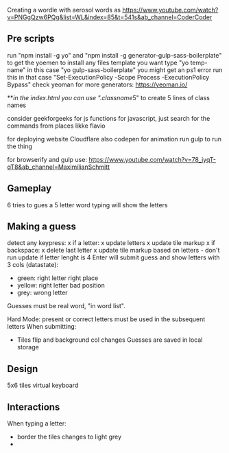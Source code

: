 Creating a wordle with aerosol words as 
https://www.youtube.com/watch?v=PNGgQzw6PQg&list=WL&index=85&t=541s&ab_channel=CoderCoder

## Pre scripts
run "npm install -g yo"
and "npm install -g generator-gulp-sass-boilerplate"
to get the yoemen
to install any files template you want type "yo temp-name"
in this case "yo gulp-sass-boilerplate"
you might get an ps1 error run this in that case "Set-ExecutionPolicy -Scope Process -ExecutionPolicy Bypass"
check yeoman for more generators: https://yeoman.io/

***in the index.html you can use ".classname*5" to create 5 lines of class names

consider geekforgeeks for js functions
for javascript, just search for the commands from places likke flavio

for deploying website Cloudflare
also codepen for animation
run gulp to run the thing

for browserify and gulp use: https://www.youtube.com/watch?v=78_iyqT-qT8&ab_channel=MaximilianSchmitt

## Gameplay
6 tries to gues a 5 letter word
typing will show the letters

## Making a guess
detect any keypress:
x if a letter:
    x update letters
    x update tile markup
x if backspace:
    x delete last letter
    x update tile markup based on letters
    - don't run update if letter lenght is 4
Enter will submit guess and show letters with 3 cols (datastate):
- green: right letter right place
- yellow: right letter bad position
- grey: wrong letter

Guesses must be real word, "in word list".

Hard Mode: present or correct letters must be used in the subsequent letters
When submitting:
- Tiles flip and background col changes
Guesses are saved in local storage
## Design
5x6 tiles
virtual keyboard


## Interactions

When typing a letter:
- border the tiles changes to light grey
- 